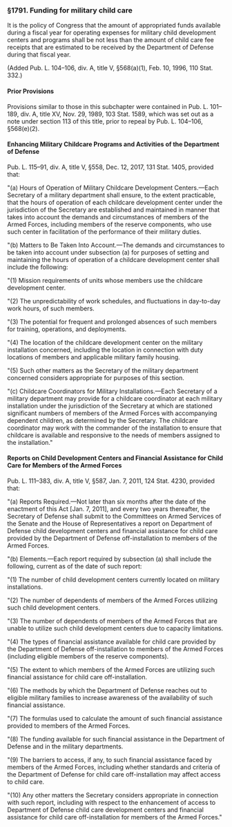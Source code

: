 ### §1791. Funding for military child care ###

It is the policy of Congress that the amount of appropriated funds available during a fiscal year for operating expenses for military child development centers and programs shall be not less than the amount of child care fee receipts that are estimated to be received by the Department of Defense during that fiscal year.

(Added Pub. L. 104–106, div. A, title V, §568(a)(1), Feb. 10, 1996, 110 Stat. 332.)

#### Prior Provisions ####

Provisions similar to those in this subchapter were contained in Pub. L. 101–189, div. A, title XV, Nov. 29, 1989, 103 Stat. 1589, which was set out as a note under section 113 of this title, prior to repeal by Pub. L. 104–106, §568(e)(2).

#### Enhancing Military Childcare Programs and Activities of the Department of Defense ####

Pub. L. 115–91, div. A, title V, §558, Dec. 12, 2017, 131 Stat. 1405, provided that:

"(a) Hours of Operation of Military Childcare Development Centers.—Each Secretary of a military department shall ensure, to the extent practicable, that the hours of operation of each childcare development center under the jurisdiction of the Secretary are established and maintained in manner that takes into account the demands and circumstances of members of the Armed Forces, including members of the reserve components, who use such center in facilitation of the performance of their military duties.

"(b) Matters to Be Taken Into Account.—The demands and circumstances to be taken into account under subsection (a) for purposes of setting and maintaining the hours of operation of a childcare development center shall include the following:

"(1) Mission requirements of units whose members use the childcare development center.

"(2) The unpredictability of work schedules, and fluctuations in day-to-day work hours, of such members.

"(3) The potential for frequent and prolonged absences of such members for training, operations, and deployments.

"(4) The location of the childcare development center on the military installation concerned, including the location in connection with duty locations of members and applicable military family housing.

"(5) Such other matters as the Secretary of the military department concerned considers appropriate for purposes of this section.

"(c) Childcare Coordinators for Military Installations.—Each Secretary of a military department may provide for a childcare coordinator at each military installation under the jurisdiction of the Secretary at which are stationed significant numbers of members of the Armed Forces with accompanying dependent children, as determined by the Secretary. The childcare coordinator may work with the commander of the installation to ensure that childcare is available and responsive to the needs of members assigned to the installation."

#### Reports on Child Development Centers and Financial Assistance for Child Care for Members of the Armed Forces ####

Pub. L. 111–383, div. A, title V, §587, Jan. 7, 2011, 124 Stat. 4230, provided that:

"(a) Reports Required.—Not later than six months after the date of the enactment of this Act [Jan. 7, 2011], and every two years thereafter, the Secretary of Defense shall submit to the Committees on Armed Services of the Senate and the House of Representatives a report on Department of Defense child development centers and financial assistance for child care provided by the Department of Defense off-installation to members of the Armed Forces.

"(b) Elements.—Each report required by subsection (a) shall include the following, current as of the date of such report:

"(1) The number of child development centers currently located on military installations.

"(2) The number of dependents of members of the Armed Forces utilizing such child development centers.

"(3) The number of dependents of members of the Armed Forces that are unable to utilize such child development centers due to capacity limitations.

"(4) The types of financial assistance available for child care provided by the Department of Defense off-installation to members of the Armed Forces (including eligible members of the reserve components).

"(5) The extent to which members of the Armed Forces are utilizing such financial assistance for child care off-installation.

"(6) The methods by which the Department of Defense reaches out to eligible military families to increase awareness of the availability of such financial assistance.

"(7) The formulas used to calculate the amount of such financial assistance provided to members of the Armed Forces.

"(8) The funding available for such financial assistance in the Department of Defense and in the military departments.

"(9) The barriers to access, if any, to such financial assistance faced by members of the Armed Forces, including whether standards and criteria of the Department of Defense for child care off-installation may affect access to child care.

"(10) Any other matters the Secretary considers appropriate in connection with such report, including with respect to the enhancement of access to Department of Defense child care development centers and financial assistance for child care off-installation for members of the Armed Forces."
